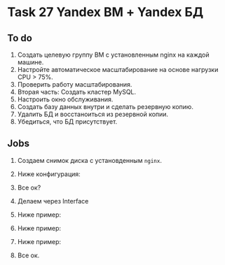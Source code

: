 # Task 27 Yandex ВМ + Yandex БД 
## To do
1. Создать целевую группу ВМ с установленным nginx на каждой машине. 
2. Настройте автоматическое масштабирование на основе нагрузки CPU > 75%. 
3. Проверить работу масштабирования. 
4. Вторая часть: Создать кластер MySQL. 
5. Настроить окно обслуживания. 
6. Создать базу данных внутри и сделать резервную копию. 
7. Удалить БД и восстаноиться из резервной копии. 
8. Убедиться, что БД присутствует. 
## Jobs
1. Создаем снимок диска с установденным `nginx`.

2. Ниже конфигурация:

3. Все ок?

4. Делаем через Interface

5. Ниже пример:

6. Ниже пример:

7. Ниже пример:

8. Все ок.
